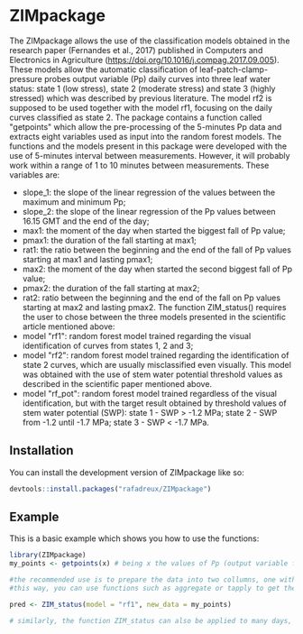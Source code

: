 
# ZIMpackage

<!-- badges: start -->
<!-- badges: end -->

The ZIMpackage allows the use of the classification models obtained in the research paper (Fernandes et al., 2017) published in Computers and Electronics in Agriculture (https://doi.org/10.1016/j.compag.2017.09.005). 
These models allow the automatic classification of leaf-patch-clamp-pressure probes output variable (Pp) daily curves into three leaf water status: state 1 (low stress), state 2 (moderate stress) and state 3 (highly stressed) which was described by previous literature.
The model rf2 is supposed to be used together with the model rf1, focusing on the daily curves classified as state 2.
The package contains a function called "getpoints" which allow the pre-processing of the 5-minutes Pp data and extracts eight variables used as input into the random forest models.
The functions and the models present in this package were developed with the use of 5-minutes interval between measurements. However, it will probably work within a range of 1 to 10 minutes between measurements.
These variables are:
  - slope_1: the slope of the linear regression of the values between the maximum and minimum Pp;
  - slope_2: the slope of the linear regression of the Pp values between 16.15 GMT and the end of the day;
  - max1: the moment of the day when started the biggest fall of Pp value;
  - pmax1: the duration of the fall starting at max1;
  - rat1: the ratio between the beginning and the end of the fall of Pp values starting at max1 and lasting pmax1;
  - max2: the moment of the day when started the second biggest fall of Pp value;
  - pmax2: the duration of the fall starting at max2;
  - rat2: ratio between the beginning and the end of the fall on Pp values starting at max2 and lasting pmax2.
The function ZIM_status() requires the user to chose between the three models presented in the scientific article mentioned above:
  - model "rf1": random forest model trained regarding the visual identification of curves from states 1, 2 and 3;
  - model "rf2": random forest model trained regarding the identification of state 2 curves, which are usually misclassified even visually. This model was obtained with the use of stem water potential threshold values as described in the scientific paper mentioned above.
  - model "rf_pot": random forest model trained regardless of the visual identification, but with the target result obtained by threshold values of stem water potential (SWP): state 1 - SWP > -1.2 MPa; state 2 - SWP from -1.2 until -1.7 MPa; state 3 - SWP < -1.7 MPa.

## Installation

You can install the development version of ZIMpackage like so:

``` r
devtools::install.packages("rafadreux/ZIMpackage")
```

## Example

This is a basic example which shows you how to use the functions:

``` r
library(ZIMpackage)
my_points <- getpoints(x) # being x the values of Pp (output variable from the LPCP probes)

#the recommended use is to prepare the data into two collumns, one with the date (or DOY) and one with the Pp values (raw).
#this way, you can use functions such as aggregate or tapply to get the variables for many days.

pred <- ZIM_status(model = "rf1", new_data = my_points)

# similarly, the function ZIM_status can also be applied to many days, by using functions such as tapply and aggregate.
```

